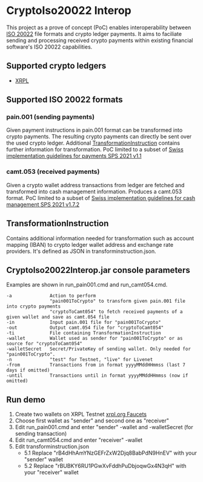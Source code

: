 ﻿# CryptoIso20022 Interop

This project as a prove of concept (PoC) enables interoperability between [ISO 20022](https://www.iso20022.org) file formats and crypto ledger payments. It aims to faciliate sending and processing received crypto payments within existing financial software's ISO 20022 capabilities.

## Supported crypto ledgers
- [XRPL](https://xrpl.org/)

## Supported ISO 20022 formats
### pain.001 (sending payments)
Given payment instructions in pain.001 format can be transformed into crypto payments. The resulting crypto payments can directly be sent over the used crypto ledger. Additional [TransformationInstruction](#TransformationInstruction) contains further information for transformation. PoC limited to a subset of [Swiss implementation guidelines for payments SPS 2021 v1.1](https://www.six-group.com/de/products-services/banking-services/standardization/iso-payments.html)

### camt.053 (received payments)
Given a crypto wallet address transactions from ledger are fetched and transformed into cash management information. Produces a camt.053 format. PoC limited to a subset of [Swiss implementation guidelines for cash management SPS 2021 v1.7.2](https://www.six-group.com/de/products-services/banking-services/standardization/iso-payments.html)

## TransformationInstruction
Contains additional information needed for transformation such as account mapping (IBAN) to crypto ledger wallet address and exchange rate providers. It's defined as JSON in transforminstruction.json.

## CryptoIso20022Interop.jar console parameters
Examples are shown in run_pain001.cmd and run_camt054.cmd.
```
-a              Action to perform
                "pain001ToCrypto" to transform given pain.001 file into crypto payments
                "cryptoToCamt054" to fetch received payments of a given wallet and save as camt.054 file
-in             Input pain.001 file for "pain001ToCrypto"
-out            Output camt.054 file for "cryptoToCamt054"
-ti             File containing TransformationInstruction
-wallet         Wallet used as sender for "pain001ToCrypto" or as source for "cryptoToCamt054"
-walletSecret   Secret/PrivateKey of sending wallet. Only needed for "pain001ToCrypto".
-n              "test" for Testnet, "live" for Livenet
-from           Transactions from in format yyyyMMddHHmmss (last 7 days if omitted)
-until          Transactions until in format yyyyMMddHHmmss (now if omitted)
```

## Run demo
1. Create two wallets on XRPL Testnet [xrpl.org Faucets](https://www.xrpl.org/xrp-testnet-faucet.html)
2. Choose first wallet as "sender" and second one as "receiver"
3. Edit run_pain001.cmd and enter "sender" -wallet and -walletSecret (for sending transaction)
4. Edit run_camt054.cmd and enter "receiver" -wallet
5. Edit transforminstruction.json
    * 5.1 Replace "rB4dHhAmYNzGEFrZxW2Djq8BabPdN9HnEV" with your "sender" wallet
    * 5.2 Replace "rBUBKY6RU1PGwXvFddhPuDbjoqwGx4N3qH" with your "receiver" wallet


